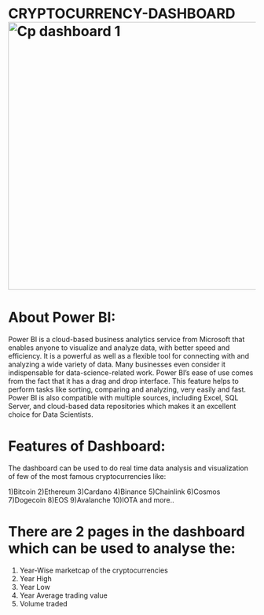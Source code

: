# CRYPTOCURRENCY-DASHBOARD<img width="545" alt="Cp dashboard 1" src="https://github.com/Yasharma2003/CRYPTOCURRENCY-DASHBOARD/assets/137431665/523206c7-9f80-41a9-bed1-ec4cc69bd360">

# About Power BI:
Power BI is a cloud-based business analytics service from Microsoft that enables anyone to visualize and analyze data, with better speed and efficiency. It is a powerful as well as a flexible tool for connecting with and analyzing a wide variety of data. Many businesses even consider it indispensable for data-science-related work. Power BI’s ease of use comes from the fact that it has a drag and drop interface. This feature helps to perform tasks like sorting, comparing and analyzing, very easily and fast. Power BI is also compatible with multiple sources, including Excel, SQL Server, and cloud-based data repositories which makes it an excellent choice for Data Scientists.

# Features of Dashboard:
The dashboard can be used to do real time data analysis and visualization of few of the most famous cryptocurrencies like:

1)Bitcoin
2)Ethereum
3)Cardano
4)Binance
5)Chainlink
6)Cosmos
7)Dogecoin
8)EOS
9)Avalanche
10)IOTA and more..

# There are 2 pages in the dashboard which can be used to analyse the:
1. Year-Wise marketcap of the cryptocurrencies
2. Year High
3. Year Low 
4.  Year Average trading value 
5.   Volume traded
